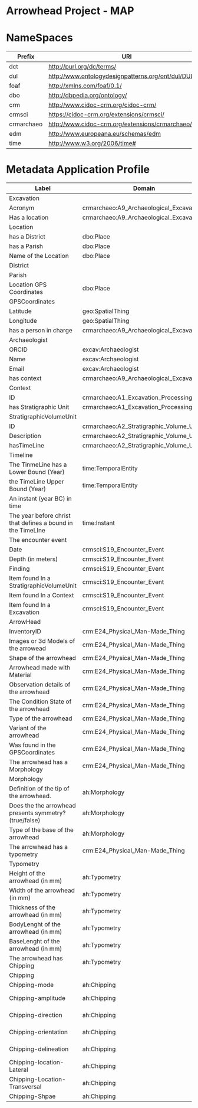 # Arrowhead Project - MAP

# NameSpaces
| Prefix     | URI                                                   |
| ---------- | ----------------------------------------------------- |
| dct        | http://purl.org/dc/terms/                             |
| dul        | http://www.ontologydesignpatterns.org/ont/dul/DUL.owl |
| foaf       | http://xmlns.com/foaf/0.1/                            |
| dbo        | http://dbpedia.org/ontology/                          |
| crm        | http://www.cidoc-crm.org/cidoc-crm/                   |
| crmsci     | https://cidoc-crm.org/extensions/crmsci/              |
| crmarchaeo | http://www.cidoc-crm.org/extensions/crmarchaeo/       |
| edm        | http://www.europeana.eu/schemas/edm                   |
| time       | http://www.w3.org/2006/time#                          |


# Metadata Application Profile

| Label                                                       | Domain                                   | Range                                    | Term                                     | Cardinality | VES                    |
|-------------------------------------------------------------|------------------------------------------|------------------------------------------|------------------------------------------|-------------|------------------------|
| Excavation                                                  |                                          |                                          | crmarchaeo:A9_Archaeological_Excavation  |             |                        |
| Acronym                                                     | crmarchaeo:A9_Archaeological_Excavation  | literal                                  | dcterms:identifier                       | 1-1         |                        |
| Has a location                                              | crmarchaeo:A9_Archaeological_Excavation  | dbo:Place                                | dul:hasLocation                          | 0-1         |                        |
| Location                                                    |                                          |                                          | dbo:Place                                |             |                        |
| has a District                                              | dbo:Place                                | dbo:District                             | dbo:district                             | 0-1         |                        |
| has a Parish                                                | dbo:Place                                | dbo:Parish                               | dbo:parish                               | 0-1         |                        |
| Name of the Location                                        | dbo:Place                                | Literal                                  | dbo:informationName                      | 0-1         |                        |
| District                                                    |                                          |                                          | dbo:District                             |             |                        |
| Parish                                                      |                                          |                                          | dbo:Parish                               |             |                        |
| Location GPS Coordinates                                    | dbo:Place                                | geo:SpatialThing                         | excav:hasGPSCoordinates                  | 0-1         |                        |
| GPSCoordinates                                              |                                          |                                          | geo:SpatialThing                         |             |                        |
| Latitude                                                    | geo:SpatialThing                         | double                                   | geo:lat                                  | 0-1         |                        |
| Longitude                                                   | geo:SpatialThing                         | double                                   | geo:long                                 | 0-1         |                        |
| has a person in charge                                      | crmarchaeo:A9_Archaeological_Excavation  | excav:Archaeologist                      | excav:hasResponsible                     | 0-1         |                        |
| Archaeologist                                               |                                          |                                          | excav:Archaeologist                      |             |                        |
| ORCID                                                       | excav:Archaeologist                      | anyURI                                   | foaf:account                             | 1-1         |                        |
| Name                                                        | excav:Archaeologist                      | Literal                                  | foaf:name                                | 0-1         |                        |
| Email                                                       | excav:Archaeologist                      | anyURI                                   | foaf:mbox                                | 0-M         |                        |
| has context                                                 | crmarchaeo:A9_Archaeological_Excavation  | crmarchaeo:A1_Excavation_Processing_Unit | excav:hasContext                         | 1-M         |                        |
| Context                                                     |                                          |                                          | crmarchaeo:A1_Excavation_Processing_Unit |             |                        |
| ID                                                          | crmarchaeo:A1_Excavation_Processing_Unit | Literal                                  | dcterms:identifier                       | 1-1         |                        |
| has Stratigraphic Unit                                      | crmarchaeo:A1_Excavation_Processing_Unit | crmarchaeo:A2_Stratigraphic_Volume_Unit  | excav:hasSVU                             | 0-M         |                        |
| StratigraphicVolumeUnit                                     |                                          |                                          | crmarchaeo:A2_Stratigraphic_Volume_Unit  |             |                        |
| ID                                                          | crmarchaeo:A2_Stratigraphic_Volume_Unit  | Literal                                  | dcterms:identifier                       | 1-1         |                        |
| Description                                                 | crmarchaeo:A2_Stratigraphic_Volume_Unit  | Literal                                  | dcterms:description                      | 0-1         |                        |
| hasTimeLine                                                 | crmarchaeo:A2_Stratigraphic_Volume_Unit  | time:TemporalEntity                      | excav:hasTimeLine                        | 0-1         |                        |
| Timeline                                                    |                                          |                                          | time:TemporalEntity                      | 0-1         |                        |
| The TinmeLine has a Lower Bound (Year)                      | time:TemporalEntity                      | time:Instant                             | time:hasBeginning                        | 0-M         |                        |
| the TimeLine Upper Bound (Year)                             | time:TemporalEntity                      | time:Instant                             | time:hasEnd                              | 0-M         |                        |
| An instant (year BC) in time                                |                                          |                                          | time:Instant                             |             |                        |
| The year before christ that defines a bound in the TimeLIne | time:Instant                             | Literal                                  | time:inXSDYear                           | 0-1         |                        |
| The encounter event                                         |                                          |                                          | crmsci:S19_Encounter_Event               |             |                        |
| Date                                                        | crmsci:S19_Encounter_Event               | Literal                                  | dcterms:date                             | 0-1         |                        |
| Depth (in meters)                                           | crmsci:S19_Encounter_Event               | double                                   | dbo:depth                                | 0-1         |                        |
| Finding                                                     | crmsci:S19_Encounter_Event               | crm:E24_Physical_Man-Made_Thing          | crmsci:O19_encountered_object            | 0-M         |                        |
| Item found In a StratigraphicVolumeUnit                     | crmsci:S19_Encounter_Event               | StratigraphicVolumeUnit                  | excav:foundInSVU                         | 0-1         |                        |
| Item found In a Context                                     | crmsci:S19_Encounter_Event               | crmarchaeo:A1_Excavation_Processing_Unit | excav:foundInAContext                    | 0-1         |                        |
| Item found In a Excavation                                  | crmsci:S19_Encounter_Event               | crmarchaeo:A9_Archaeological_Excavation  | excav:foundInAExcavation                 | 0-1         |                        |
| ArrowHead                                                   |                                          |                                          | crm:E24_Physical_Man-Made_Thing          |             |                        |
| InventoryID                                                 | crm:E24_Physical_Man-Made_Thing          | Literal                                  | dcterms:identifier                       | 1-1         |                        |
| Images or 3d Models of the arrowead                         | crm:E24_Physical_Man-Made_Thing          | anyURI                                   | edm:Webresource                          | 0-M         |                        |
| Shape of the arrowhead                                      | crm:E24_Physical_Man-Made_Thing          | anyURI                                   | ah:shape                                 | 0-1         | AH-Shape               |
| Arrowhead made with Material                                | crm:E24_Physical_Man-Made_Thing          | anyURI                                   | crm:E57_Material                         | 0-1         | Getty Vocab AAT        |
| Observation details of the arrowhead                        | crm:E24_Physical_Man-Made_Thing          | Literal                                  | dbo:Annotation                           | 0-M         |                        |
| The Condition State of the arrowhead                        | crm:E24_Physical_Man-Made_Thing          | Booleano                                 | crm:E3_Condition_State                   | 0-1         |                        |
| Type of the arrowhead                                       | crm:E24_Physical_Man-Made_Thing          | anyURI                                   | crm:E55_Type                             | 0-1         | AH-Type                |
| Variant of the arrowhead                                    | crm:E24_Physical_Man-Made_Thing          | anyURI                                   | ah:variant                               | 0-1         | AH-Variant             |
| Was found in the GPSCoordinates                             | crm:E24_Physical_Man-Made_Thing          | geo:SpatialThing                         | ah:foundInCoordinates                    | 0-1         |                        |
| The arrowhead has a Morphology                              | crm:E24_Physical_Man-Made_Thing          | ah:Morphology                            | ah:hasMorphology                         | 0-1         |                        |
| Morphology                                                  |                                          |                                          | ah:Morphology                            |             |                        |
| Definition of the tip of the arrowhead.                     | ah:Morphology                            | anyURI                                   | ah:point                                 | 0-1         | AH-Point               |
| Does the the arrowhead presents symmetry? (true/false)      | ah:Morphology                            | Boolean                                  | ah:body                                  | 0-1         |                        |
| Type of the base of the arrowhead                           | ah:Morphology                            | anyURI                                   | ah:base                                  | 0-1         | AH-Base                |
| The arrowhead has a typometry                               | crm:E24_Physical_Man-Made_Thing          | ah:Typometry                             | ah:hasTypometry                          | 0-1         |                        |
| Typometry                                                   |                                          |                                          | ah:Typometry                             | 0-1         |                        |
| Height of the arrowhead (in mm)                             | ah:Typometry                             | double                                   | crm:E54_Dimension                        | 0-1         |                        |
| Width  of the arrowhead (in mm)                             | ah:Typometry                             | double                                   | crm:E54_Dimension                        | 0-1         |                        |
| Thickness  of the arrowhead (in mm)                         | ah:Typometry                             | double                                   | crm:E54_Dimension                        | 0-1         |                        |
| BodyLenght  of the arrowhead (in mm)                        | ah:Typometry                             | double                                   | crm:E54_Dimension                        | 0-1         |                        |
| BaseLenght  of the arrowhead (in mm)                        | ah:Typometry                             | double                                   | crm:E54_Dimension                        | 0-1         |                        |
| The arrowhead has Chipping                                  | ah:Typometry                             | ah:Chipping                              | ah:hasChipping                           | 0-1         |                        |
| Chipping                                                    |                                          |                                          | ah:Chipping                              | 0-1         |                        |
| Chipping-mode                                               | ah:Chipping                              | anyURI                                   | ah:mode                                  | 0-1         | AH-ChippingMode        |
| Chipping-amplitude                                          | ah:Chipping                              | anyURI                                   | ah:amplitude                             | 0-1         | AH-ChippingAmplitude   |
| Chipping-direction                                          | ah:Chipping                              | anyURI                                   | ah:direction                             | 0-1         | AH-ChippingDirection   |
| Chipping-orientation                                        | ah:Chipping                              | anyURI                                   | ah:orientation                           | 0-1         | AH-ChippingOrientation |
| Chipping-delineation                                        | ah:Chipping                              | anyURI                                   | ah:dileneation                           | 0-1         | AH-ChippingDelineation |
| Chipping-location-Lateral                                   | ah:Chipping                              | anyURI                                   | ah:chippinglocation-Lateral              | 0-1         | AH-ChippingLocation    |
| Chipping-Location-Transversal                               | ah:Chipping                              | anyURI                                   | ah:chippingLocation-Transveral           | 0-1         | AH-ChippingLocation    |
| Chipping-Shpae                                              | ah:Chipping                              | anyURI                                   | ah:chippingShape                         | 0-1         | AH-ChippingShape       |

